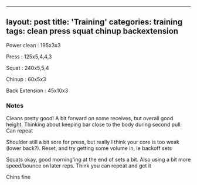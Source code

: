   ---
layout: post
title:  'Training'
categories: training
tags: clean press squat chinup backextension
---

Power clean :   195x3x3

Press   :   125x5,4,4,3

Squat   :   240x5,5,4

Chinup  :   60x5x3

Back Extension  : 45x10x3

### Notes

Cleans pretty good! A bit forward on some receives, but overall good height. Thinking about keeping bar close to the body during second pull. Can repeat

Shoulder still a bit sore for press, but really I think your core is too weak (lower back?). Reset, and try getting some volume in, ie backoff sets

Squats okay, good morning'ing at the end of sets a bit. Also using a bit more speed/bounce on later reps. Think you can repeat and get it

Chins fine
